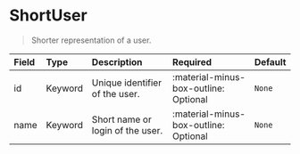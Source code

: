 [comment]: # (AUTOGENERATED MARKDOWN CONTENT)
# ShortUser
> Shorter representation of a user.

| Field | Type | Description | Required | Default |
| :--- | :--- | :--- | :--- | :--- |
| id | Keyword | Unique identifier of the user. | :material-minus-box-outline: Optional | `None` |
| name | Keyword | Short name or login of the user. | :material-minus-box-outline: Optional | `None` |